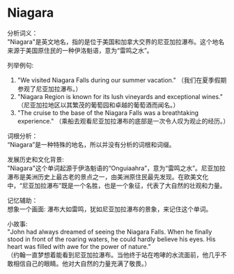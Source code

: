 # Niagara

分析词义：  
"Niagara"是英文地名，指的是位于美国和加拿大交界的尼亚加拉瀑布。这个地名来源于美国原住民的一种伊洛魁语，意为“雷鸣之水”。

  

列举例句:

  

1.  "We visited Niagara Falls during our summer vacation." （我们在夏季假期参观了尼亚加拉瀑布。）
2.  "Niagara Region is known for its lush vineyards and exceptional wines." （尼亚加拉地区以其繁茂的葡萄园和卓越的葡萄酒而闻名。）
3.  "The cruise to the base of the Niagara Falls was a breathtaking experience." （乘船去观看尼亚加拉瀑布的底部是一次令人叹为观止的经历。）

  

词根分析：  
“Niagara”是一种特殊的地名，所以并没有分析的词根和词缀。

  

发展历史和文化背景:  
"Niagara"这个单词起源于伊洛魁语的“Onguiaahra”，意为“雷鸣之水”。尼亚加拉瀑布是美洲历史上最古老的景点之一，由美洲原住民最先发现。在欧美文化中，“尼亚加拉瀑布”既是一个名胜，也是一个象征，代表了大自然的壮观和力量。

  

记忆辅助：  
想象一个画面: 瀑布大如雷鸣，犹如尼亚加拉瀑布的景象，来记住这个单词。

  

小故事:  
"John had always dreamed of seeing the Niagara Falls. When he finally stood in front of the roaring waters, he could hardly believe his eyes. His heart was filled with awe for the power of nature."  
（约翰一直梦想着能看到尼亚加拉瀑布。当他终于站在咆哮的水流面前，他几乎不敢相信自己的眼睛。他对大自然的力量充满了敬畏。）
